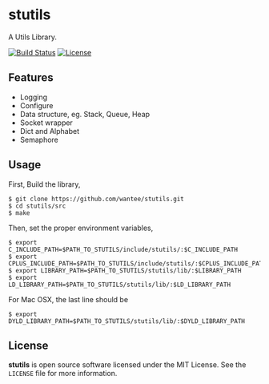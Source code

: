 # stutils
A Utils Library.

[![Build Status](https://travis-ci.org/wantee/stutils.svg)](https://travis-ci.org/wantee/stutils)
[![License](http://img.shields.io/:license-mit-blue.svg)](https://github.com/wantee/stutils/blob/master/LICENSE)

## Features
* Logging
* Configure
* Data structure, eg. Stack, Queue, Heap
* Socket wrapper
* Dict and Alphabet
* Semaphore

## Usage
First, Build the library,
 
```shell
$ git clone https://github.com/wantee/stutils.git
$ cd stutils/src
$ make
```

Then, set the proper environment variables,

```shell
$ export C_INCLUDE_PATH=$PATH_TO_STUTILS/include/stutils/:$C_INCLUDE_PATH
$ export CPLUS_INCLUDE_PATH=$PATH_TO_STUTILS/include/stutils/:$CPLUS_INCLUDE_PATH
$ export LIBRARY_PATH=$PATH_TO_STUTILS/stutils/lib/:$LIBRARY_PATH
$ export LD_LIBRARY_PATH=$PATH_TO_STUTILS/stutils/lib/:$LD_LIBRARY_PATH
```

For Mac OSX, the last line should be

```
$ export DYLD_LIBRARY_PATH=$PATH_TO_STUTILS/stutils/lib/:$DYLD_LIBRARY_PATH
```

## License

**stutils** is open source software licensed under the MIT License. See the `LICENSE` file for more information.

